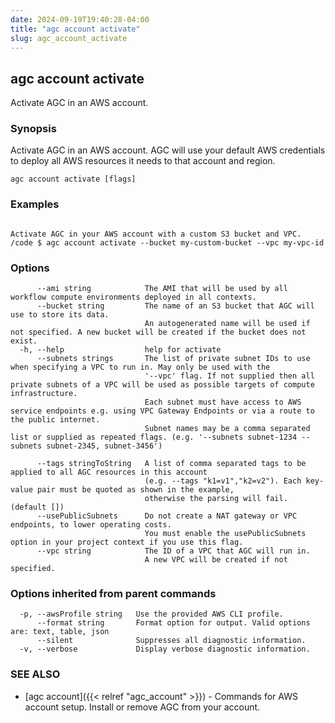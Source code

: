 ```yaml
---
date: 2024-09-19T19:40:28-04:00
title: "agc account activate"
slug: agc_account_activate
---
```

## agc account activate

Activate AGC in an AWS account.

### Synopsis

Activate AGC in an AWS account.
AGC will use your default AWS credentials to deploy all AWS resources
it needs to that account and region.

```
agc account activate [flags]
```

### Examples

```

Activate AGC in your AWS account with a custom S3 bucket and VPC.
/code $ agc account activate --bucket my-custom-bucket --vpc my-vpc-id
```

### Options

```
      --ami string            The AMI that will be used by all workflow compute environments deployed in all contexts.
      --bucket string         The name of an S3 bucket that AGC will use to store its data.
                              An autogenerated name will be used if not specified. A new bucket will be created if the bucket does not exist.
  -h, --help                  help for activate
      --subnets strings       The list of private subnet IDs to use when specifying a VPC to run in. May only be used with the 
                              '--vpc' flag. If not supplied then all private subnets of a VPC will be used as possible targets of compute infrastructure.
                              Each subnet must have access to AWS service endpoints e.g. using VPC Gateway Endpoints or via a route to the public internet.
                              Subnet names may be a comma separated list or supplied as repeated flags. (e.g. '--subnets subnet-1234 --subnets subnet-2345, subnet-3456')
                              
      --tags stringToString   A list of comma separated tags to be applied to all AGC resources in this account
                              (e.g. --tags "k1=v1","k2=v2"). Each key-value pair must be quoted as shown in the example,
                              otherwise the parsing will fail. (default [])
      --usePublicSubnets      Do not create a NAT gateway or VPC endpoints, to lower operating costs. 
                              You must enable the usePublicSubnets option in your project context if you use this flag.
      --vpc string            The ID of a VPC that AGC will run in. 
                              A new VPC will be created if not specified.
```

### Options inherited from parent commands

```
  -p, --awsProfile string   Use the provided AWS CLI profile.
      --format string       Format option for output. Valid options are: text, table, json
      --silent              Suppresses all diagnostic information.
  -v, --verbose             Display verbose diagnostic information.
```

### SEE ALSO

* [agc account]({{< relref "agc_account" >}})	 - Commands for AWS account setup.
Install or remove AGC from your account.

